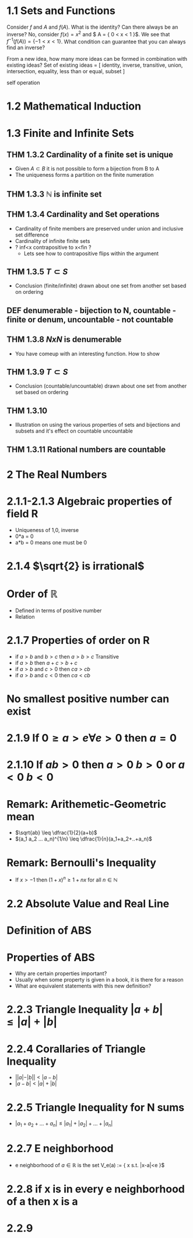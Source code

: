 # 1.1 Sets and Functions

Consider $f$ and $A$ and $f(A)$. What is the identity? Can there always be an inverse? 
No, consider $f(x)=x^2$ and $ A = \{ 0 < x < 1 \}$. We see that $f^{-1}(f(A)) = \{ -1 < x < 1 \}$. 
What condition can guarantee that you can always find an inverse?

From a new idea, how many more ideas can be formed in combination with existing ideas?
Set of existing ideas = [ identity, inverse, transitive, union, intersection, equality, less than or equal, subset ]

self operation

# 1.2 Mathematical Induction

# 1.3 Finite and Infinite Sets

## THM 1.3.2 Cardinality of a finite set is unique
* Given $A \subset B$ it is not possible to form a bijection from B to A
* The uniqueness forms a partition on the finite numeration

## THM 1.3.3 $\mathbb{N}$ is infinite set
## THM 1.3.4 Cardinality and Set operations
* Cardinality of finite members are preserved under union and inclusive set difference
* Cardinality of infinite finite sets 
* ? inf<x contrapositive to x<fin ?
  * Lets see how to contrapositive flips within the argument

## THM 1.3.5 $T \subset S$
* Conclusion (finite/infinite) drawn about one set from another set based on ordering

## DEF denumerable - bijection to N, countable - finite or denum, uncountable - not countable

## THM 1.3.8 $NxN$ is denumerable
* You have comeup with an interesting function. How to show 

## THM 1.3.9 $T \subset S$
* Conclusion (countable/uncountable) drawn about one set from another set based on ordering

## THM 1.3.10
* Illustration on using the various properties of sets and bijections and subsets and it's effect on countable uncountable

## THM 1.3.11 Rational numbers are countable

# 2 The Real Numbers
# 2.1.1-2.1.3 Algebraic properties of field R
* Uniqueness of 1,0, inverse
* 0*a = 0
* a*b = 0 means one must be 0
# 2.1.4 $\sqrt{2} is irrational$
# Order of $\mathbb{R}$
* Defined in terms of positive number
* Relation
# 2.1.7 Properties of order on R
* if $a>b$ and $b>c$ then $a>b>c$ Transitive
* if $a>b$ then $a+c>b+c$
* if $a>b$ and $c>0$ then $ca>cb$
* if $a>b$ and $c<0$ then $ca<cb$
# No smallest positive  number can exist
# 2.1.9 If $0 \geq a \gt e \forall e \gt 0$ then $a=0$
# 2.1.10 If $ab>0$ then $a>0$ $b>0$ or $a<0$ $b<0$

# Remark: Arithemetic-Geometric mean
* $\sqrt{ab} \leq \dfrac{1}{2}(a+b)$
* $(a_1 a_2 ... a_n)^{1/n} \leq \dfrac{1}{n}(a_1+a_2+..+a_n)$

# Remark: Bernoulli's Inequality
* If $x > -1$ then $(1+x)^n \geq 1+nx$ for all $n \in \mathbb{N}$

# 2.2 Absolute Value and Real Line
# Definition of ABS
# Properties of ABS
* Why are certain properties important?
* Usually when some property is given in a book, it is there for a reason
* What are equivalent statements with this new definition?
# 2.2.3 Triangle Inequality $|a+b| \leq |a|+|b|$
# 2.2.4 Corallaries of Triangle Inequality
* $| |a|-|b| |<|a-b|$
* $|a-b|<|a|+|b|$
# 2.2.5 Triangle Inequality for N sums 
* $|a_1 + a_2 + ... + a_n| \leq |a_1|+|a_2|+ ... +|a_n|$
# 2.2.7 E neighborhood
* e neighborhood of $a \in \mathbb{R}$ is the set V_e(a) := \{ x s.t. |x-a|<e \}$
# 2.2.8 if x is in every e neighborhood of a then x is a
# 2.2.9

